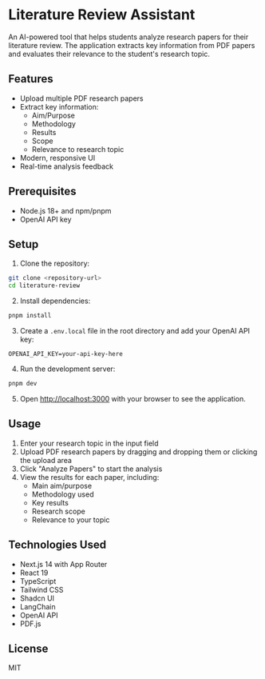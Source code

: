 # Literature Review Assistant

An AI-powered tool that helps students analyze research papers for their literature review. The application extracts key information from PDF papers and evaluates their relevance to the student's research topic.

## Features

- Upload multiple PDF research papers
- Extract key information:
  - Aim/Purpose
  - Methodology
  - Results
  - Scope
  - Relevance to research topic
- Modern, responsive UI
- Real-time analysis feedback

## Prerequisites

- Node.js 18+ and npm/pnpm
- OpenAI API key

## Setup

1. Clone the repository:

```bash
git clone <repository-url>
cd literature-review
```

2. Install dependencies:

```bash
pnpm install
```

3. Create a `.env.local` file in the root directory and add your OpenAI API key:

```
OPENAI_API_KEY=your-api-key-here
```

4. Run the development server:

```bash
pnpm dev
```

5. Open [http://localhost:3000](http://localhost:3000) with your browser to see the application.

## Usage

1. Enter your research topic in the input field
2. Upload PDF research papers by dragging and dropping them or clicking the upload area
3. Click "Analyze Papers" to start the analysis
4. View the results for each paper, including:
   - Main aim/purpose
   - Methodology used
   - Key results
   - Research scope
   - Relevance to your topic

## Technologies Used

- Next.js 14 with App Router
- React 19
- TypeScript
- Tailwind CSS
- Shadcn UI
- LangChain
- OpenAI API
- PDF.js

## License

MIT
